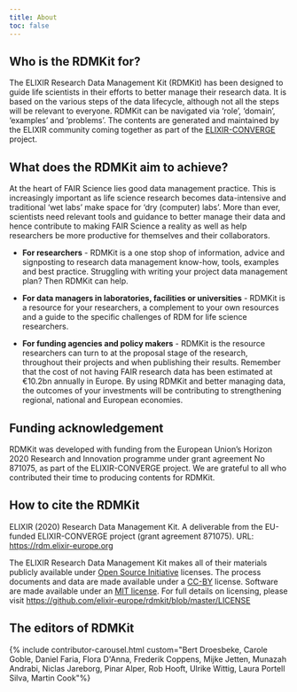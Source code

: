 ```yaml
---
title: About
toc: false
---
```


## Who is the RDMKit for?
The ELIXIR Research Data Management Kit (RDMKit) has been designed to guide life scientists in their efforts to better manage their research data. It is based on the various steps of the data lifecycle, although not all the steps will be relevant to everyone. RDMKit can be navigated via ‘role’, ‘domain’, ‘examples’ and ‘problems’. The contents are generated and maintained by the ELIXIR community coming together as part of the [ELIXIR-CONVERGE](https://elixir-europe.org/about-us/how-funded/eu-projects/converge) project.

## What does the RDMKit aim to achieve?
At the heart of FAIR Science lies good data management practice. This is increasingly important as life science research becomes data-intensive and traditional ‘wet labs’ make space for ‘dry (computer) labs’. More than ever, scientists need relevant tools and guidance to better manage their data and hence contribute to making FAIR Science a reality as well as help researchers be more productive for themselves and their collaborators.

- **For researchers** - RDMKit is a one stop shop of information, advice and signposting to research data management know-how, tools, examples and best practice. Struggling with writing your project data management plan? Then RDMKit can help.

- **For data managers in laboratories, facilities or universities** - RDMKit is a resource for your researchers, a complement to your own resources and a guide to the specific challenges of RDM for life science researchers. 

- **For funding agencies and policy makers** - RDMKit is the resource researchers can turn to at the proposal stage of the research, throughout their projects and when publishing their results.  Remember that the cost of not having FAIR research data has been estimated at €10.2bn annually in Europe. By using RDMKit and better managing  data, the outcomes of your investments will be contributing to strengthening regional, national and European economies.

## Funding acknowledgement
RDMKit was developed with funding from the European Union’s Horizon 2020 Research and Innovation programme under grant agreement No 871075, as part of the ELIXIR-CONVERGE project. We are grateful to all who contributed their time to producing contents for RDMKit. 

## How to cite the RDMKit
ELIXIR (2020) Research Data Management Kit. A deliverable from the EU-funded ELIXIR-CONVERGE project (grant agreement 871075). URL: https://rdm.elixir-europe.org

The ELIXIR Research Data Management Kit makes all of their materials publicly available under [Open Source Initiative](https://opensource.org/licenses) licenses.
The process documents and data are made available under a [CC-BY](https://creativecommons.org/licenses/by/4.0/) license.
Software are made available under an [MIT license](https://opensource.org/licenses/mit-license.html).
For full details on licensing, please visit https://github.com/elixir-europe/rdmkit/blob/master/LICENSE


## The editors of RDMKit


{% include contributor-carousel.html custom="Bert Droesbeke, Carole Goble, Daniel Faria, Flora D'Anna, Frederik Coppens, Mijke Jetten, Munazah Andrabi, Niclas Jareborg, Pinar Alper, Rob Hooft, Ulrike Wittig, Laura Portell Silva, Martin Cook"%}